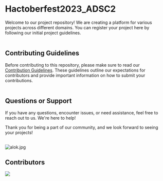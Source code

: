 # Hactoberfest2023_ADSC2

Welcome to our project repository! We are creating a platform for various projects across different domains. You can register your project here by following our initial project guidelines.
 <br><br>


 ## Contributing Guidelines

Before contributing to this repository, please make sure to read our [Contribution Guidelines](CONTRIBUTION.md). These guidelines outline our expectations for contributors and provide important information on how to submit your contributions.
<br><br>


## Questions or Support

If you have any questions, encounter issues, or need assistance, feel free to reach out to us. We're here to help!

Thank you for being a part of our community, and we look forward to seeing your projects!
<br><br>


 <img src ="https://raw.githubusercontent.com/ossamamehmood/Hacktoberfest2023/main/.github/logo.png" alt ='alok.jpg' />

## Contributors



<a href="https://github.com/TammyAlok2/Hactoberfest2023_ADSC2/graphs/contributors">
  <img src="https://contrib.rocks/image?repo=TammyAlok2/Hactoberfest2023_ADSC2" />
</a>

<br><br>
